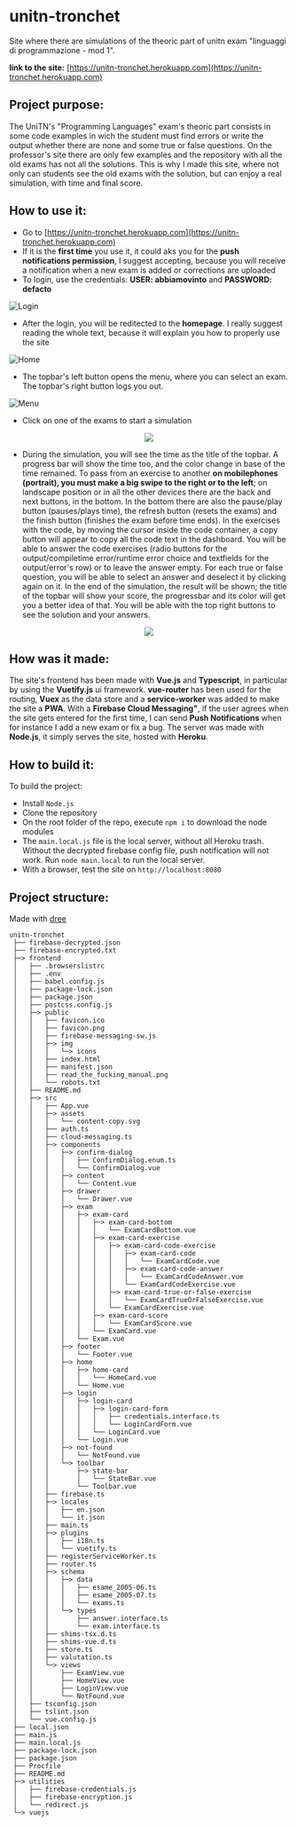 # unitn-tronchet

Site where there are simulations of the theoric part of unitn exam "linguaggi di programmazione - mod 1".

__link to the site:__ [https://unitn-tronchet.herokuapp.com](https://unitn-tronchet.herokuapp.com)

## Project purpose:

The UniTN's "Programming Languages" exam's theoric part consists in some code examples in wich the student must find errors or write the output whether there are none and some true or false questions. On the professor's site there are only few examples and the repository with all the old exams has not all the solutions. This is why I made this site, where not only can students see the old exams with the solution, but can enjoy a real simulation, with time and final score.

## How to use it:

* Go to [https://unitn-tronchet.herokuapp.com](https://unitn-tronchet.herokuapp.com)
* If it is the **first time** you use it, it could aks you for the **push notifications permission**, I suggest accepting, because you will receive a notification when a new exam is added or corrections are uploaded
* To login, use the credentials: **USER: abbiamovinto** and **PASSWORD: defacto**

![Login](https://github.com/euberdeveloper/unitn-tronchet/blob/master/doc/log-in.png)
* After the login, you will be reditected to the **homepage**. I really suggest reading the whole text, because it will explain you how to properly use the site

![Home](https://github.com/euberdeveloper/unitn-tronchet/blob/master/doc/home.png)
* The topbar's left button opens the menu, where you can select an exam. The topbar's right button logs you out.

![Menu](https://github.com/euberdeveloper/unitn-tronchet/blob/master/doc/menu.png)
* Click on one of the exams to start a simulation

<p align="center">
  <img src="https://github.com/euberdeveloper/unitn-tronchet/blob/master/doc/usage-mobile-portrait.gif">
</p>

* During the simulation, you will see the time as the title of the topbar. A progress bar will show the time too, and the color change in base of the time remained. To pass from an exercise to another **on mobilephones (portrait), you must make a big swipe to the right or to the left**; on landscape position or in all the other devices there are the back and next buttons, in the bottom. In the bottom there are also the pause/play button (pauses/plays time), the refresh button (resets the exams) and the finish button (finishes the exam before time ends). In the exercises with the code, by moving the cursor inside the code container, a copy button will appear to copy all the code text in the dashboard. You will be able to answer the code exercises (radio buttons for the output/compiletime error/runtime error choice and textfields for the output/error's row) or to leave the answer empty. For each true or false question, you will be able to select an answer and deselect it by clicking again on it. In the end of the simulation, the result will be shown; the title of the topbar will show your score, the progressbar and its color will get you a better idea of that. You will be able with the top right buttons to see the solution and your answers.

<p align="center">
  <img src="https://github.com/euberdeveloper/unitn-tronchet/blob/master/doc/usage.gif">
</p>

## How was it made:

The site's frontend has been made with **Vue.js** and **Typescript**, in particular by using the **Vuetify.js** ui framework. **vue-router** has been used for the routing, **Vuex** as the data store and a **service-worker** was added to make the site a **PWA**. With a **Firebase Cloud Messaging"**, if the user agrees when the site gets entered for the first time, I can send **Push Notifications** when for instance I add a new exam or fix a bug. The server was made with **Node.js**, it simply serves the site, hosted with **Heroku**.

## How to build it:

To build the project:

* Install `Node.js`
* Clone the repository
* On the root folder of the repo, execute `npm i` to download the node modules
* The `main.local.js` file is the local server, without all Heroku trash. Without the decrypted firebase config file, push notification will not work. Run `node main.local` to run the local server.
* With a browser, test the site on `http://localhost:8080`

## Project structure:

Made with [dree](https://github.com/euberdeveloper/dree)

```
unitn-tronchet
 ├── firebase-decrypted.json
 ├── firebase-encrypted.txt
 ├─> frontend
 │   ├── .browserslistrc
 │   ├── .env
 │   ├── babel.config.js
 │   ├── package-lock.json
 │   ├── package.json
 │   ├── postcss.config.js
 │   ├─> public
 │   │   ├── favicon.ico
 │   │   ├── favicon.png
 │   │   ├── firebase-messaging-sw.js
 │   │   ├─> img
 │   │   │   └─> icons
 │   │   ├── index.html
 │   │   ├── manifest.json
 │   │   ├── read_the_fucking_manual.png
 │   │   └── robots.txt
 │   ├── README.md
 │   ├─> src
 │   │   ├── App.vue
 │   │   ├─> assets
 │   │   │   └── content-copy.svg
 │   │   ├── auth.ts
 │   │   ├── cloud-messaging.ts
 │   │   ├─> components
 │   │   │   ├─> confirm-dialog
 │   │   │   │   ├── ConfirmDialog.enum.ts
 │   │   │   │   └── ConfirmDialog.vue
 │   │   │   ├─> content
 │   │   │   │   └── Content.vue
 │   │   │   ├─> drawer
 │   │   │   │   └── Drawer.vue
 │   │   │   ├─> exam
 │   │   │   │   ├─> exam-card
 │   │   │   │   │   ├─> exam-card-bottom
 │   │   │   │   │   │   └── ExamCardBottom.vue
 │   │   │   │   │   ├─> exam-card-exercise
 │   │   │   │   │   │   ├─> exam-card-code-exercise
 │   │   │   │   │   │   │   ├─> exam-card-code
 │   │   │   │   │   │   │   │   └── ExamCardCode.vue
 │   │   │   │   │   │   │   ├─> exam-card-code-answer
 │   │   │   │   │   │   │   │   └── ExamCardCodeAnswer.vue
 │   │   │   │   │   │   │   └── ExamCardCodeExercise.vue
 │   │   │   │   │   │   ├─> exam-card-true-or-false-exercise
 │   │   │   │   │   │   │   └── ExamCardTrueOrFalseExercise.vue
 │   │   │   │   │   │   └── ExamCardExercise.vue
 │   │   │   │   │   ├─> exam-card-score
 │   │   │   │   │   │   └── ExamCardScore.vue
 │   │   │   │   │   └── ExamCard.vue
 │   │   │   │   └── Exam.vue
 │   │   │   ├─> footer
 │   │   │   │   └── Footer.vue
 │   │   │   ├─> home
 │   │   │   │   ├─> home-card
 │   │   │   │   │   └── HomeCard.vue
 │   │   │   │   └── Home.vue
 │   │   │   ├─> login
 │   │   │   │   ├─> login-card
 │   │   │   │   │   ├─> login-card-form
 │   │   │   │   │   │   ├── credentials.interface.ts
 │   │   │   │   │   │   └── LoginCardForm.vue
 │   │   │   │   │   └── LoginCard.vue
 │   │   │   │   └── Login.vue
 │   │   │   ├─> not-found
 │   │   │   │   └── NotFound.vue
 │   │   │   └─> toolbar
 │   │   │       ├─> state-bar
 │   │   │       │   └── StateBar.vue
 │   │   │       └── Toolbar.vue
 │   │   ├── firebase.ts
 │   │   ├─> locales
 │   │   │   ├── en.json
 │   │   │   └── it.json
 │   │   ├── main.ts
 │   │   ├─> plugins
 │   │   │   ├── i18n.ts
 │   │   │   └── vuetify.ts
 │   │   ├── registerServiceWorker.ts
 │   │   ├── router.ts
 │   │   ├─> schema
 │   │   │   ├─> data
 │   │   │   │   ├── esame_2005-06.ts
 │   │   │   │   ├── esame_2005-07.ts
 │   │   │   │   └── exams.ts
 │   │   │   └─> types
 │   │   │       ├── answer.interface.ts
 │   │   │       └── exam.interface.ts
 │   │   ├── shims-tsx.d.ts
 │   │   ├── shims-vue.d.ts
 │   │   ├── store.ts
 │   │   ├── valutation.ts
 │   │   └─> views
 │   │       ├── ExamView.vue
 │   │       ├── HomeView.vue
 │   │       ├── LoginView.vue
 │   │       └── NotFound.vue
 │   ├── tsconfig.json
 │   ├── tslint.json
 │   └── vue.config.js
 ├── local.json
 ├── main.js
 ├── main.local.js
 ├── package-lock.json
 ├── package.json
 ├── Procfile
 ├── README.md
 ├─> utilities
 │   ├── firebase-credentials.js
 │   ├── firebase-encryption.js
 │   └── redirect.js
 └─> vuejs
```

